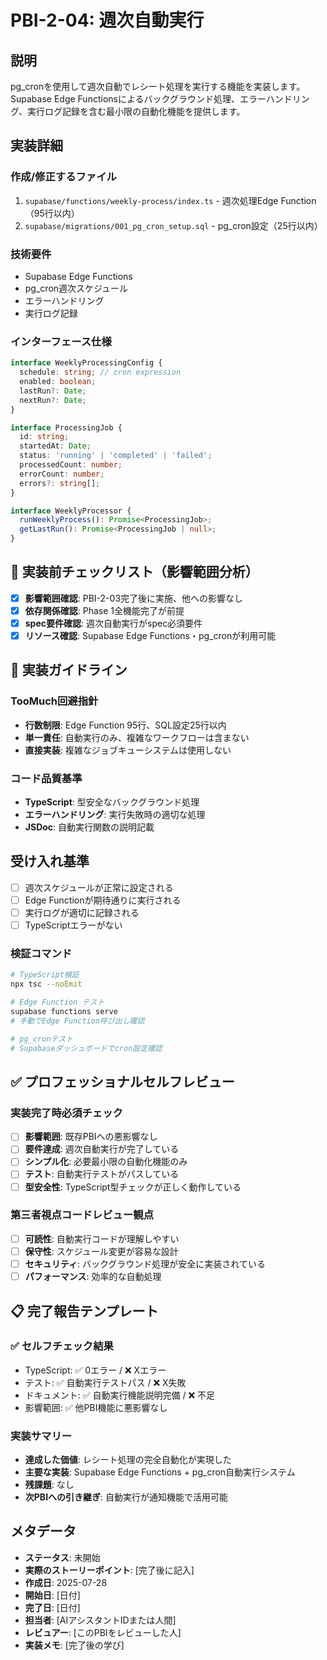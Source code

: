 # PBI-2-04: 週次自動実行

## 説明

pg_cronを使用して週次自動でレシート処理を実行する機能を実装します。Supabase Edge Functionsによるバックグラウンド処理、エラーハンドリング、実行ログ記録を含む最小限の自動化機能を提供します。

## 実装詳細

### 作成/修正するファイル

1. `supabase/functions/weekly-process/index.ts` - 週次処理Edge Function（95行以内）
2. `supabase/migrations/001_pg_cron_setup.sql` - pg_cron設定（25行以内）

### 技術要件

- Supabase Edge Functions
- pg_cron週次スケジュール
- エラーハンドリング
- 実行ログ記録

### インターフェース仕様

```typescript
interface WeeklyProcessingConfig {
  schedule: string; // cron expression
  enabled: boolean;
  lastRun?: Date;
  nextRun?: Date;
}

interface ProcessingJob {
  id: string;
  startedAt: Date;
  status: 'running' | 'completed' | 'failed';
  processedCount: number;
  errorCount: number;
  errors?: string[];
}

interface WeeklyProcessor {
  runWeeklyProcess(): Promise<ProcessingJob>;
  getLastRun(): Promise<ProcessingJob | null>;
}
```

## 🎯 実装前チェックリスト（影響範囲分析）

- [x] **影響範囲確認**: PBI-2-03完了後に実施、他への影響なし
- [x] **依存関係確認**: Phase 1全機能完了が前提
- [x] **spec要件確認**: 週次自動実行がspec必須要件
- [x] **リソース確認**: Supabase Edge Functions・pg_cronが利用可能

## 🔧 実装ガイドライン

### TooMuch回避指針
- **行数制限**: Edge Function 95行、SQL設定25行以内
- **単一責任**: 自動実行のみ、複雑なワークフローは含まない
- **直接実装**: 複雑なジョブキューシステムは使用しない

### コード品質基準
- **TypeScript**: 型安全なバックグラウンド処理
- **エラーハンドリング**: 実行失敗時の適切な処理
- **JSDoc**: 自動実行関数の説明記載

## 受け入れ基準

- [ ] 週次スケジュールが正常に設定される
- [ ] Edge Functionが期待通りに実行される
- [ ] 実行ログが適切に記録される
- [ ] TypeScriptエラーがない

### 検証コマンド

```bash
# TypeScript検証
npx tsc --noEmit

# Edge Function テスト
supabase functions serve
# 手動でEdge Function呼び出し確認

# pg_cronテスト
# Supabaseダッシュボードでcron設定確認
```

## ✅ プロフェッショナルセルフレビュー

### 実装完了時必須チェック
- [ ] **影響範囲**: 既存PBIへの悪影響なし
- [ ] **要件達成**: 週次自動実行が完了している
- [ ] **シンプル化**: 必要最小限の自動化機能のみ
- [ ] **テスト**: 自動実行テストがパスしている
- [ ] **型安全性**: TypeScript型チェックが正しく動作している

### 第三者視点コードレビュー観点
- [ ] **可読性**: 自動実行コードが理解しやすい
- [ ] **保守性**: スケジュール変更が容易な設計
- [ ] **セキュリティ**: バックグラウンド処理が安全に実装されている
- [ ] **パフォーマンス**: 効率的な自動処理

## 📋 完了報告テンプレート

### ✅ セルフチェック結果
- TypeScript: ✅ 0エラー / ❌ Xエラー
- テスト: ✅ 自動実行テストパス / ❌ X失敗  
- ドキュメント: ✅ 自動実行機能説明完備 / ❌ 不足
- 影響範囲: ✅ 他PBI機能に悪影響なし

### 実装サマリー
- **達成した価値**: レシート処理の完全自動化が実現した
- **主要な実装**: Supabase Edge Functions + pg_cron自動実行システム
- **残課題**: なし
- **次PBIへの引き継ぎ**: 自動実行が通知機能で活用可能

## メタデータ

- **ステータス**: 未開始
- **実際のストーリーポイント**: [完了後に記入]
- **作成日**: 2025-07-28
- **開始日**: [日付]
- **完了日**: [日付]
- **担当者**: [AIアシスタントIDまたは人間]
- **レビュアー**: [このPBIをレビューした人]
- **実装メモ**: [完了後の学び]